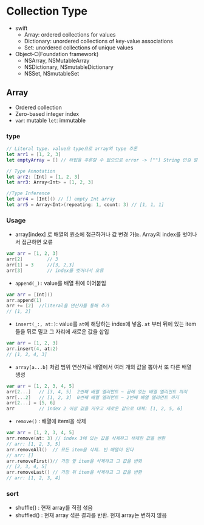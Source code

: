 # Collection Type

* swift
  * Array: ordered collections for values
  * Dictionary: unordered collections of key-value associations
  * Set: unordered collections of unique values
* Object-C(Foundation framework)
  * NSArray, NSMutableArray
  * NSDictionary, NSmutableDictionary
  * NSSet, NSmutableSet

## Array

* Ordered collection
* Zero-based integer index
* `var`: mutable `let`: immutable

### type

```swift
// Literal type. value으 type으로 array의 type 추론
let arr1 = [1, 2, 3]
let emptyArray = [] // 타입을 추론할 수 없으므로 error -> [""] String 인걸 알려주면 에러가 사라진다

// Type Annotation
let arr2: [Int] = [1, 2, 3]
let arr3: Array<Int> = [1, 2, 3]

//Type Inference
let arr4 = [Int]() // [] empty Int array
let arr5 = Array<Int>(repeating: 1, count: 3) // [1, 1, 1]
```

### Usage

* array[index] 로 배열의 원소에 접근하거나 값 변경 가능. Array의 index를 벗어나서 접근하면 오류

```swift
var arr = [1, 2, 3]
arr[2]         // 3
arr[1] = 3     //[3, 2,3]
arr[3]         // index를 벗어나서 오류
```

* `append(_):` value를 배열 뒤에 이어붙임

```swift
var arr = [Int]()
arr.append(1) 
arr += [2]  //literal을 연산자를 통해 추가
// [1, 2]
```

* `insert(_:, at:)`: value를 `at`에 해당하는 index에 넣음. `at` 부터 뒤에 있는 item들을 뒤로 밀고 그 자리에 새로운 값을 삽입

```swift
var arr = [1, 2, 3]
arr.insert(4, at:2)
// [1, 2, 4, 3]
```

* `array[a...b]` 처럼 범위 연산자로 배열에서 여러 개의 값을 뽑아서 또 다른 배열 생성

```swift
var arr = [1, 2, 3, 4, 5]
arr[2...]   // [3, 4, 5]  2번째 배열 엘리먼트 ~ 끝에 있는 배열 엘리먼트 까지
arr[...2]   // [1, 2, 3]  0번째 배열 엘리먼트 ~ 2번째 배열 엘리먼트 까지
arr[2...] = [5, 6]
arr         // index 2 이상 값을 지우고 새로운 값으로 대체: [1, 2, 5, 6]
```

* `remove()` : 배열에 iteml을 삭제

```swift
var arr = [1, 2, 3, 4, 5]
arr.remove(at: 3) // index 3에 있는 값을 삭제하고 삭제한 값을 반환
// arr: [1, 2, 3, 5]
arr.removeAll()  // 모든 item을 삭제. 빈 배열이 된다
// arr: []
arr.removeFirst()// 가장 앞 item을 삭제하고 그 값을 반화
// [2, 3, 4, 5]
arr.removeLast() // 가장 뒤 item을 삭제하고 그 값을 반환
// arr: [1, 2, 3, 4]
```

### sort

* shuffle() : 현재 array를 직접 섞음
* shuffled() : 현재 array 섞은 결과를 반환. 현재 array는 변하지 않음

```swift

```